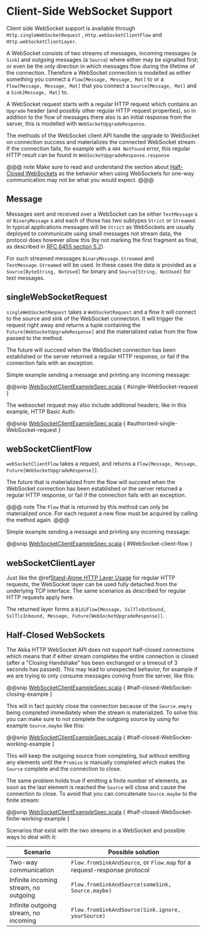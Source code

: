 <a id="client-side-websocket-support"></a>
# Client-Side WebSocket Support

Client side WebSocket support is available through `Http.singleWebSocketRequest` ,
`Http.webSocketClientFlow` and `Http.webSocketClientLayer`.

A WebSocket consists of two streams of messages, incoming messages (a `Sink`) and outgoing messages
(a `Source`) where either may be signalled first; or even be the only direction in which messages flow during
the lifetime of the connection. Therefore a WebSocket connection is modelled as either something you connect a
`Flow[Message, Message, Mat]` to or a `Flow[Message, Message, Mat]` that you connect a `Source[Message, Mat]` and
a `Sink[Message, Mat]` to.

A WebSocket request starts with a regular HTTP request which contains an `Upgrade` header (and possibly
other regular HTTP request properties), so in addition to the flow of messages there also is an initial response
from the server, this is modelled with `WebSocketUpgradeResponse`.

The methods of the WebSocket client API handle the upgrade to WebSocket on connection success and materializes
the connected WebSocket stream. If the connection fails, for example with a `404 NotFound` error, this regular
HTTP result can be found in `WebSocketUpgradeResponse.response`

@@@ note
Make sure to read and understand the section about [Half-Closed WebSockets](#half-closed-client-websockets) as the behavior
when using WebSockets for one-way communication may not be what you would expect.
@@@

## Message

Messages sent and received over a WebSocket can be either `TextMessage` s or `BinaryMessage` s and each
of those has two subtypes `Strict` or `Streamed`. In typical applications messages will be `Strict` as
WebSockets are usually deployed to communicate using small messages not stream data, the protocol does however
allow this (by not marking the first fragment as final, as described in [RFC 6455 section 5.2](https://tools.ietf.org/html/rfc6455#section-5.2)).

For such streamed messages `BinaryMessage.Streamed` and `TextMessage.Streamed` will be used. In these cases
the data is provided as a `Source[ByteString, NotUsed]` for binary and `Source[String, NotUsed]` for text messages.

## singleWebSocketRequest

`singleWebSocketRequest` takes a `WebSocketRequest` and a flow it will connect to the source and
sink of the WebSocket connection. It will trigger the request right away and returns a tuple containing the
`Future[WebSocketUpgradeResponse]` and the materialized value from the flow passed to the method.

The future will succeed when the WebSocket connection has been established or the server returned a regular
HTTP response, or fail if the connection fails with an exception.

Simple example sending a message and printing any incoming message:

@@snip [WebSocketClientExampleSpec.scala](../../../../../test/scala/docs/http/scaladsl/WebSocketClientExampleSpec.scala) { #single-WebSocket-request }

The websocket request may also include additional headers, like in this example, HTTP Basic Auth:

@@snip [WebSocketClientExampleSpec.scala](../../../../../test/scala/docs/http/scaladsl/WebSocketClientExampleSpec.scala) { #authorized-single-WebSocket-request }

## webSocketClientFlow

`webSocketClientFlow` takes a request, and returns a `Flow[Message, Message, Future[WebSocketUpgradeResponse]]`.

The future that is materialized from the flow will succeed when the WebSocket connection has been established or
the server returned a regular HTTP response, or fail if the connection fails with an exception.

@@@ note
The `Flow` that is returned by this method can only be materialized once. For each request a new
flow must be acquired by calling the method again.
@@@

Simple example sending a message and printing any incoming message:

@@snip [WebSocketClientExampleSpec.scala](../../../../../test/scala/docs/http/scaladsl/WebSocketClientExampleSpec.scala) { #WebSocket-client-flow }

## webSocketClientLayer

Just like the @ref[Stand-Alone HTTP Layer Usage](connection-level.md#http-client-layer) for regular HTTP requests, the WebSocket layer can be used fully detached from the
underlying TCP interface. The same scenarios as described for regular HTTP requests apply here.

The returned layer forms a `BidiFlow[Message, SslTlsOutbound, SslTlsInbound, Message, Future[WebSocketUpgradeResponse]]`.

<a id="half-closed-client-websockets"></a>
## Half-Closed WebSockets

The Akka HTTP WebSocket API does not support half-closed connections which means that if either stream completes the
entire connection is closed (after a "Closing Handshake" has been exchanged or a timeout of 3 seconds has passed).
This may lead to unexpected behavior, for example if we are trying to only consume messages coming from the server,
like this:

@@snip [WebSocketClientExampleSpec.scala](../../../../../test/scala/docs/http/scaladsl/WebSocketClientExampleSpec.scala) { #half-closed-WebSocket-closing-example }

This will in fact quickly close the connection because of the `Source.empty` being completed immediately when the
stream is materialized. To solve this you can make sure to not complete the outgoing source by using for example
`Source.maybe` like this:

@@snip [WebSocketClientExampleSpec.scala](../../../../../test/scala/docs/http/scaladsl/WebSocketClientExampleSpec.scala) { #half-closed-WebSocket-working-example }

This will keep the outgoing source from completing, but without emitting any elements until the `Promise` is manually
completed which makes the `Source` complete and the connection to close.

The same problem holds true if emitting a finite number of elements, as soon as the last element is reached the `Source`
will close and cause the connection to close. To avoid that you can concatenate `Source.maybe` to the finite stream:

@@snip [WebSocketClientExampleSpec.scala](../../../../../test/scala/docs/http/scaladsl/WebSocketClientExampleSpec.scala) { #half-closed-WebSocket-finite-working-example }

Scenarios that exist with the two streams in a WebSocket and possible ways to deal with it:

|Scenario                              | Possible solution                                                      |
|--------------------------------------|------------------------------------------------------------------------|
|Two-way communication                 | `Flow.fromSinkAndSource`, or `Flow.map` for a request-response protocol|
|Infinite incoming stream, no outgoing | `Flow.fromSinkAndSource(someSink, Source.maybe)`                       |
|Infinite outgoing stream, no incoming | `Flow.fromSinkAndSource(Sink.ignore, yourSource)`                      |
